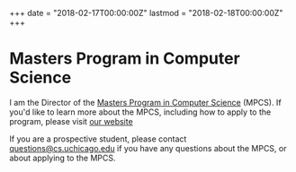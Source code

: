 +++
date = "2018-02-17T00:00:00Z"
lastmod = "2018-02-18T00:00:00Z"
+++

Masters Program in Computer Science
===================================

I am the Director of the [Masters Program in Computer Science](https://csmasters.uchicago.edu) (MPCS). If you'd like to learn more about the MPCS, including how to apply to the program, please visit [our website](https://csmasters.uchicago.edu)

If you are a prospective student, please contact [questions@cs.uchicago.edu](mailto:questions.cs.uchicago.edu) if you have any questions about the MPCS, or about applying to the MPCS.
